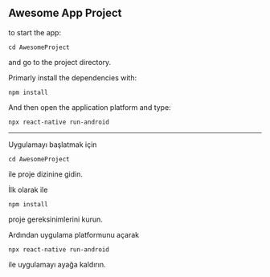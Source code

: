 ## Awesome App Project

to start the app:  

`cd AwesomeProject `

and go to the project directory.

Primarly install the dependencies with:

`npm install`

And then open the application platform and type:

`npx react-native run-android`

---

Uygulamayı başlatmak için

`cd AwesomeProject`

ile proje dizinine gidin.

İlk olarak ile 

`npm install`

proje gereksinimlerini kurun.

Ardından uygulama platformunu açarak

`npx react-native run-android`

ile uygulamayı ayağa kaldırın.

